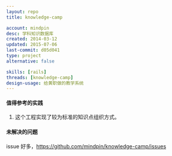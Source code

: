 ```yaml
---
layout: repo
title: knowledge-camp

account: mindpin
desc: 学科知识数据库
created: 2014-03-12
updated: 2015-07-06
last-commit: d05d041
type: project
alternative: false

skills: [rails]
threads: [knowledge-camp]
design-usage: 给黄职做的教学系统
---
```


#### 值得参考的实践

1. 这个工程实现了较为标准的知识点组织方式。

#### 未解决的问题
issue 好多，https://github.com/mindpin/knowledge-camp/issues
